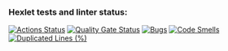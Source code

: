 ### Hexlet tests and linter status:
[![Actions Status](https://github.com/d-mitrofanov-v/php-project-lvl1/actions/workflows/hexlet-check.yml/badge.svg)](https://github.com/d-mitrofanov-v/php-project-lvl1/actions)
[![Quality Gate Status](https://sonarcloud.io/api/project_badges/measure?project=d-mitrofanov-v_php-project-lvl1&metric=alert_status)](https://sonarcloud.io/summary/new_code?id=d-mitrofanov-v_php-project-lvl1)
[![Bugs](https://sonarcloud.io/api/project_badges/measure?project=d-mitrofanov-v_php-project-lvl1&metric=bugs)](https://sonarcloud.io/summary/new_code?id=d-mitrofanov-v_php-project-lvl1)
[![Code Smells](https://sonarcloud.io/api/project_badges/measure?project=d-mitrofanov-v_php-project-lvl1&metric=code_smells)](https://sonarcloud.io/summary/new_code?id=d-mitrofanov-v_php-project-lvl1)
[![Duplicated Lines (%)](https://sonarcloud.io/api/project_badges/measure?project=d-mitrofanov-v_php-project-lvl1&metric=duplicated_lines_density)](https://sonarcloud.io/summary/new_code?id=d-mitrofanov-v_php-project-lvl1)

